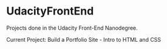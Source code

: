 # UdacityFrontEnd
Projects done in the Udacity Front-End Nanodegree.

Current Project:
Build a Portfolio Site - Intro to HTML and CSS

